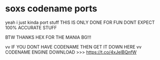 # soxs codename ports
 yeah i just kinda port stuff
THIS IS ONLY DONE FOR FUN DONT EXPECT 100% ACCURATE STUFF


BTW THANKS HEX FOR THE MANIA BG!!!



vv IF YOU DONT HAVE CODENAME THEN GET IT DOWN HERE vv
CODENAME ENGINE DOWNLOAD >>> https://t.co/4xJelBQnfW
